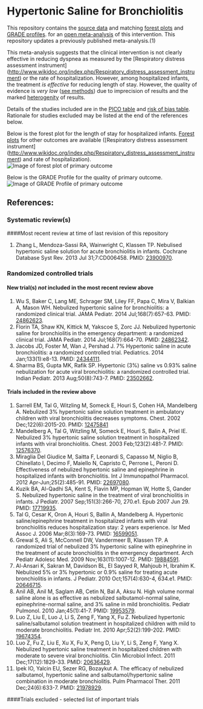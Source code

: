 Hypertonic Saline for Bronchiolitis
=================================

This repository contains the [source data](../../tree/master/data) and matching [forest plots](../../tree/master/forest%20plots) and  [GRADE profiles](../../tree/master/GRADE%20profiles).
 for an [open  meta-analysis](https://public.opencpu.org/ocpu/github/openMetaAnalysis/home/www/) of this intervention. This repository updates a previously published meta-analysis.(1)

This meta-analysis suggests that the clinical intervention is not clearly effective in reducing dyspnea as measured by the [Respiratory distress assessment instrument] (http://www.wikidoc.org/index.php/Respiratory_distress_assessment_instrument) or the rate of hospitalization. However, among hospitalized infants, the treatment *is effective* for reducing length of stay. However, the quality of evidence is *very low* ([see methods](https://github.com/openMetaAnalysis/_Methods/blob/master/README.md)) due to imprecision of results and the marked [heterogenity](https://github.com/openMetaAnalysis/Administration/wiki/References) of results.

Details of the studies included are in the [PICO table](../../wiki/PICO-Table) and [risk of bias table](../../wiki/Risk-of-bias-table). Rationale for studies excluded may be listed at the end of the references below.

Below is the forest plot for the length of stay for hospitalized infants. [Forest plots](../../tree/master/forest%20plots) for other outcomes are available ([Respiratory distress assessment instrument] (http://www.wikidoc.org/index.php/Respiratory_distress_assessment_instrument) and rate of hospitalization).
![Image of forest plot of primary outcome](https://raw.githubusercontent.com/openMetaAnalysis/Hypertonic-Saline-for-Bronchiolitis/master/forest%20plots/Outcome%20-%20Primary.png "Principle results")


Below is the GRADE Profile for the quality of primary outcome.
![Image of GRADE Profile of primary outcome](https://raw.githubusercontent.com/openMetaAnalysis/Hypertonic-Saline-for-Bronchiolitis/master/GRADE%20profiles/Outcome%20-%20Primary.png "Principle results")


References:
----------------------------------

### Systematic review(s)
####Most recent review at time of last revision of this repository
1. Zhang L, Mendoza-Sassi RA, Wainwright C, Klassen TP. Nebulised hypertonic saline solution for acute bronchiolitis in infants. Cochrane Database Syst Rev. 2013 Jul 31;7:CD006458. PMID: [23900970](http://pubmed.gov/23900970).

### Randomized controlled trials
#### New trial(s) *not* included in the most recent review above
1. Wu S, Baker C, Lang ME, Schrager SM, Liley FF, Papa C, Mira V, Balkian A, Mason WH. Nebulized hypertonic saline for bronchiolitis: a randomized clinical trial. JAMA Pediatr. 2014 Jul;168(7):657-63. PMID: [24862623](http://pubmed.gov/24862623).
2. Florin TA, Shaw KN, Kittick M, Yakscoe S, Zorc JJ. Nebulized hypertonic saline for bronchiolitis in the emergency department: a randomized clinical trial. JAMA Pediatr. 2014 Jul;168(7):664-70. PMID: [24862342](http://pubmed.gov/24862342).
3. Jacobs JD, Foster M, Wan J, Pershad J. 7% Hypertonic saline in acute bronchiolitis: a randomized controlled trial. Pediatrics. 2014 Jan;133(1):e8-13. PMID: [24344111](http://pubmed.gov/24344111).
4. Sharma BS, Gupta MK, Rafik SP. Hypertonic (3%) saline vs 0.93% saline
nebulization for acute viral bronchiolitis: a randomized controlled trial. Indian
Pediatr. 2013 Aug;50(8):743-7. PMID: [23502662](http://pubmed.gov/23502662).

#### Trials included in the review above
1. Sarrell EM, Tal G, Witzling M, Someck E, Houri S, Cohen HA, Mandelberg A. Nebulized 3% hypertonic saline solution treatment in ambulatory children with viral bronchiolitis decreases symptoms. Chest. 2002 Dec;122(6):2015-20. PMID: [12475841](http://pubmed.gov/12475841)
2. Mandelberg A, Tal G, Witzling M, Someck E, Houri S, Balin A, Priel IE. Nebulized 3% hypertonic saline solution treatment in hospitalized infants with viral bronchiolitis. Chest. 2003 Feb;123(2):481-7. PMID: [12576370](http://pubmed.gov/12576370).
3. Miraglia Del Giudice M, Saitta F, Leonardi S, Capasso M, Niglio B, Chinellato I, Decimo F, Maiello N, Capristo C, Perrone L, Peroni D. Effectiveness of nebulized hypertonic saline and epinephrine in hospitalized infants with
bronchiolitis. Int J Immunopathol Pharmacol. 2012 Apr-Jun;25(2):485-91. PMID: [22697080](http://pubmed.gov/22697080).
4. Kuzik BA, Al-Qadhi SA, Kent S, Flavin MP, Hopman W, Hotte S, Gander S. Nebulized hypertonic saline in the treatment of viral bronchiolitis in infants. J Pediatr. 2007 Sep;151(3):266-70, 270.e1. Epub 2007 Jun 29. PMID: [17719935](http://pubmed.gov/17719935).
5. Tal G, Cesar K, Oron A, Houri S, Ballin A, Mandelberg A. Hypertonic saline/epinephrine treatment in hospitalized infants with viral bronchiolitis reduces hospitalization stay: 2 years experience. Isr Med Assoc J. 2006
Mar;8(3):169-73. PMID: [16599051](http://pubmed.gov/16599051).
6. Grewal S, Ali S, McConnell DW, Vandermeer B, Klassen TP. A randomized trial of nebulized 3% hypertonic saline with epinephrine in the treatment of acute bronchiolitis in the emergency department. Arch Pediatr Adolesc Med. 2009
Nov;163(11):1007-12. PMID: [19884591](http://pubmed.gov/19884591).
7. Al-Ansari K, Sakran M, Davidson BL, El Sayyed R, Mahjoub H, Ibrahim K. Nebulized 5% or 3% hypertonic or 0.9% saline for treating acute bronchiolitis in  infants. J Pediatr. 2010 Oct;157(4):630-4, 634.e1. PMID: [20646715](http://pubmed.gov/20646715).
8. Anil AB, Anil M, Saglam AB, Cetin N, Bal A, Aksu N. High volume normal saline alone is as effective as nebulized salbutamol-normal saline, epinephrine-normal saline, and 3% saline in mild bronchiolitis. Pediatr Pulmonol. 2010
Jan;45(1):41-7. PMID: [19953579](http://pubmed.gov/19953579).
9. Luo Z, Liu E, Luo J, Li S, Zeng F, Yang X, Fu Z. Nebulized hypertonic saline/salbutamol solution treatment in hospitalized children with mild to moderate bronchiolitis. Pediatr Int. 2010 Apr;52(2):199-202. PMID: [19674354](http://pubmed.gov/19674354).
10. Luo Z, Fu Z, Liu E, Xu X, Fu X, Peng D, Liu Y, Li S, Zeng F, Yang X. Nebulized hypertonic saline treatment in hospitalized children with moderate to severe viral bronchiolitis. Clin Microbiol Infect. 2011 Dec;17(12):1829-33. PMID: [20636429](http://pubmed.gov/20636429).
11. Ipek IO, Yalcin EU, Sezer RG, Bozaykut A. The efficacy of nebulized salbutamol, hypertonic saline and salbutamol/hypertonic saline combination in moderate bronchiolitis. Pulm Pharmacol Ther. 2011 Dec;24(6):633-7. PMID: [21978929](http://pubmed.gov/21978929).

####Trials excluded - selected list of important trials
